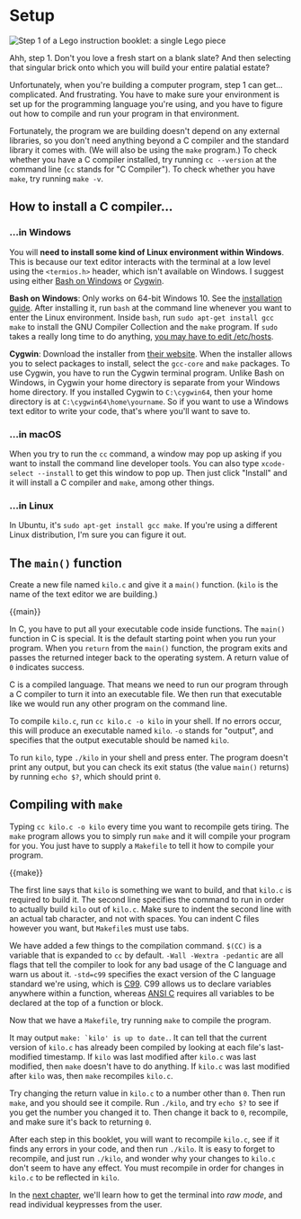 # Setup

![Step 1 of a Lego instruction booklet: a single Lego piece](i/lego-step-one.png)

Ahh, step 1. Don't you love a fresh start on a blank slate? And then selecting
that singular brick onto which you will build your entire palatial estate?

Unfortunately, when you're building a computer program, step 1 can get...
complicated. And frustrating. You have to make sure your environment is set up
for the programming language you're using, and you have to figure out how to
compile and run your program in that environment.

Fortunately, the program we are building doesn't depend on any external
libraries, so you don't need anything beyond a C compiler and the standard
library it comes with. (We will also be using the `make` program.) To check
whether you have a C compiler installed, try running `cc --version` at the
command line (`cc` stands for "C Compiler"). To check whether you have `make`,
try running `make -v`.

## How to install a C compiler...

### ...in Windows

You will **need to install some kind of Linux environment within Windows**.
This is because our text editor interacts with the terminal at a low level
using the `<termios.h>` header, which isn't available on Windows. I suggest
using either
[Bash on Windows](https://msdn.microsoft.com/en-us/commandline/wsl/about) or
[Cygwin](https://www.cygwin.com/).

**Bash on Windows**: Only works on 64-bit Windows 10. See the
[installation guide](https://msdn.microsoft.com/en-us/commandline/wsl/install_guide).
After installing it, run `bash` at the command line whenever you want to enter
the Linux environment. Inside `bash`, run `sudo apt-get install gcc make` to
install the GNU Compiler Collection and the `make` program. If `sudo` takes a
really long time to do anything,
[you may have to edit /etc/hosts](https://superuser.com/questions/1108197).

**Cygwin**: Download the installer from
[their website](https://cygwin.com/install.html). When the installer allows you
to select packages to install, select the `gcc-core` and `make` packages. To
use Cygwin, you have to run the Cygwin terminal program. Unlike Bash on
Windows, in Cygwin your home directory is separate from your Windows home
directory. If you installed Cygwin to `C:\cygwin64`, then your home directory
is at `C:\cygwin64\home\yourname`. So if you want to use a Windows text editor
to write your code, that's where you'll want to save to.

### ...in macOS

When you try to run the `cc` command, a window may pop up asking if you want to
install the command line developer tools. You can also type
`xcode-select --install` to get this window to pop up. Then just click
"Install" and it will install a C compiler and `make`, among other things.

### ...in Linux

In Ubuntu, it's `sudo apt-get install gcc make`. If you're using a different
Linux distribution, I'm sure you can figure it out.

## The `main()` function

Create a new file named `kilo.c` and give it a `main()` function. (`kilo` is
the name of the text editor we are building.)

{{main}}

In C, you have to put all your executable code inside functions. The `main()`
function in C is special. It is the default starting point when you run your
program. When you `return` from the `main()` function, the program exits
and passes the returned integer back to the operating system. A return value of
`0` indicates success.

C is a compiled language. That means we need to run our program through a C
compiler to turn it into an executable file. We then run that executable like
we would run any other program on the command line.

To compile `kilo.c`, run `cc kilo.c -o kilo` in your shell. If no errors occur,
this will produce an executable named `kilo`. `-o` stands for "output", and
specifies that the output executable should be named `kilo`.

To run `kilo`, type `./kilo` in your shell and press enter. The program doesn't
print any output, but you can check its exit status (the value `main()`
returns) by running `echo $?`, which should print `0`.

## Compiling with `make`

Typing `cc kilo.c -o kilo` every time you want to recompile gets tiring. The
`make` program allows you to simply run `make` and it will compile your program
for you. You just have to supply a `Makefile` to tell it how to compile your
program.

{{make}}

The first line says that `kilo` is something we want to build, and that
`kilo.c` is required to build it. The second line specifies the command to run
in order to actually build `kilo` out of `kilo.c`. Make sure to indent the
second line with an actual tab character, and not with spaces. You can indent C
files however you want, but `Makefile`s must use tabs.

We have added a few things to the compilation command. `$(CC)` is a variable
that is expanded to `cc` by default. `-Wall -Wextra -pedantic` are all flags
that tell the compiler to look for any bad usage of the C language and warn us
about it. `-std=c99` specifies the exact version of the C language standard
we're using, which is [C99](https://en.wikipedia.org/wiki/C99). C99 allows us
to declare variables anywhere within a function, whereas
[ANSI C](https://en.wikipedia.org/wiki/ANSI_C) requires all variables to be
declared at the top of a function or block.

Now that we have a `Makefile`, try running `make` to compile the program.

It may output ``make: `kilo' is up to date.``. It can tell that the current
version of `kilo.c` has already been compiled by looking at each file's
last-modified timestamp. If `kilo` was last modified after `kilo.c` was last
modified, then `make` doesn't have to do anything. If `kilo.c` was last
modified after `kilo` was, then `make` recompiles `kilo.c`.

Try changing the return value in `kilo.c` to a number other than `0`. Then run
`make`, and you should see it compile. Run `./kilo`, and try `echo $?` to see
if you get the number you changed it to. Then change it back to `0`, recompile,
and make sure it's back to returning `0`.

After each step in this booklet, you will want to recompile `kilo.c`, see if it
finds any errors in your code, and then run `./kilo`. It is easy to forget to
recompile, and just run `./kilo`, and wonder why your changes to `kilo.c` don't
seem to have any effect. You must recompile in order for changes in `kilo.c` to
be reflected in `kilo`.

In the [next chapter](02.enteringRawMode.html), we'll learn how to get the
terminal into *raw mode*, and read individual keypresses from the user.

